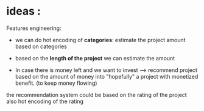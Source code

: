 # ideas :
Features engineering:

- we can do hot encoding of **categories**: estimate the project amount based on categories 
 
- based on the **length of the project** we  can estimate the amount

-  In case there is money left and we want to invest  --> recommend project  based on the amount of money into "hopefully" a  project with monetized benefit. (to keep money flowing) 

the recommendation system could be based on the rating of the project 
 also hot encoding of the rating 































